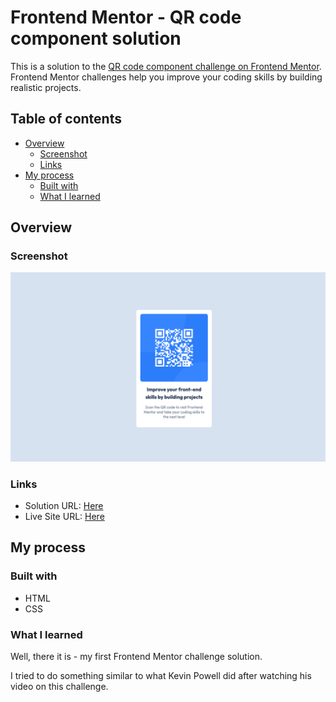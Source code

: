# Frontend Mentor - QR code component solution

This is a solution to the [QR code component challenge on Frontend Mentor](https://www.frontendmentor.io/challenges/qr-code-component-iux_sIO_H). Frontend Mentor challenges help you improve your coding skills by building realistic projects.

## Table of contents

- [Overview](#overview)
  - [Screenshot](#screenshot)
  - [Links](#links)
- [My process](#my-process)
  - [Built with](#built-with)
  - [What I learned](#what-i-learned)

## Overview

### Screenshot

![](./screenshots/screenshot_chrome.png)

### Links

- Solution URL: [Here](https://github.com/milutindzunic-localsearch/frontendmentor-qr-code-component)
- Live Site URL: [Here](https://milutindzunic-localsearch.github.io)

## My process

### Built with

- HTML
- CSS

### What I learned

Well, there it is - my first Frontend Mentor challenge solution.

I tried to do something similar to what Kevin Powell did after watching his video on this challenge.
